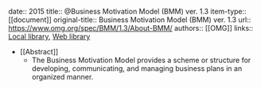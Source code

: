 date:: 2015
title:: @Business Motivation Model (BMM) ver. 1.3
item-type:: [[document]]
original-title:: Business Motivation Model (BMM) ver. 1.3
url:: https://www.omg.org/spec/BMM/1.3/About-BMM/
authors:: [[OMG]]
links:: [Local library](zotero://select/library/items/GQYT4V5C), [Web library](https://www.zotero.org/users/6520516/items/GQYT4V5C)

- [[Abstract]]
	- The Business Motivation Model provides a scheme or structure for developing, communicating, and managing business plans in an organized manner.